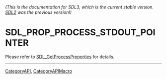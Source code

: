 ###### (This is the documentation for SDL3, which is the current stable version. [SDL2](https://wiki.libsdl.org/SDL2/) was the previous version!)
# SDL_PROP_PROCESS_STDOUT_POINTER

Please refer to [SDL_GetProcessProperties](SDL_GetProcessProperties) for details.

----
[CategoryAPI](CategoryAPI), [CategoryAPIMacro](CategoryAPIMacro)


